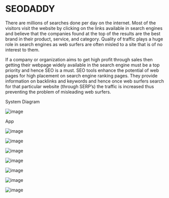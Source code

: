 # SEODADDY
There are millions of searches done per day on the internet. Most of the visitors visit the website by clicking on the links available in search engines and believe that the companies found at the top of the results are the best brand in their product, service, and category. Quality of traffic plays a huge role in search engines as web surfers are often misled to a site that is of no interest to them.

If a company or organization aims to get high profit through sales then getting their webpage widely available in the search engine must be a top priority and hence SEO is a must. SEO tools enhance the potential of web pages for high placement on search engine ranking pages. They provide information on backlinks and keywords and hence
once web surfers search for that particular website (through SERP’s) the traffic is increased thus preventing the problem of misleading web surfers.

System Diagram

![image](https://user-images.githubusercontent.com/68966594/190921934-844107d2-1774-4a00-8b90-b7456a717199.png)

App

![image](https://user-images.githubusercontent.com/68966594/190921983-4c6021b0-bf75-49ec-9a47-29a41de52809.png)

![image](https://user-images.githubusercontent.com/68966594/190922007-cbfa6040-bd33-4e51-97aa-9c4c237d6289.png)

![image](https://user-images.githubusercontent.com/68966594/190922021-89b36b5a-31cc-4f27-834d-26400a2936a5.png)

![image](https://user-images.githubusercontent.com/68966594/190922038-165ea7b1-eeb1-4249-be4a-53a5c71d728e.png)

![image](https://user-images.githubusercontent.com/68966594/190922049-59b3c94e-ca93-4735-bc51-2d561be851db.png)

![image](https://user-images.githubusercontent.com/68966594/190922055-8aecd281-b5df-4628-a697-98463f29a1eb.png)

![image](https://user-images.githubusercontent.com/68966594/190922063-593391af-1bdc-4974-ac8f-a35c658c5ddf.png)



